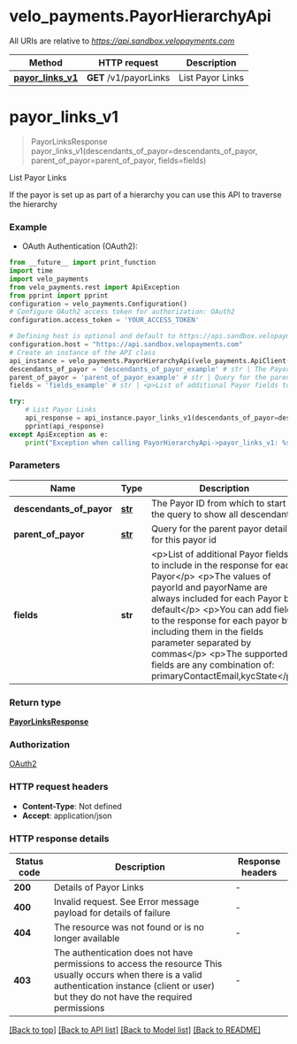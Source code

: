 # velo_payments.PayorHierarchyApi

All URIs are relative to *https://api.sandbox.velopayments.com*

Method | HTTP request | Description
------------- | ------------- | -------------
[**payor_links_v1**](PayorHierarchyApi.md#payor_links_v1) | **GET** /v1/payorLinks | List Payor Links


# **payor_links_v1**
> PayorLinksResponse payor_links_v1(descendants_of_payor=descendants_of_payor, parent_of_payor=parent_of_payor, fields=fields)

List Payor Links

<p>If the payor is set up as part of a hierarchy you can use this API to traverse the hierarchy</p> 

### Example

* OAuth Authentication (OAuth2):
```python
from __future__ import print_function
import time
import velo_payments
from velo_payments.rest import ApiException
from pprint import pprint
configuration = velo_payments.Configuration()
# Configure OAuth2 access token for authorization: OAuth2
configuration.access_token = 'YOUR_ACCESS_TOKEN'

# Defining host is optional and default to https://api.sandbox.velopayments.com
configuration.host = "https://api.sandbox.velopayments.com"
# Create an instance of the API class
api_instance = velo_payments.PayorHierarchyApi(velo_payments.ApiClient(configuration))
descendants_of_payor = 'descendants_of_payor_example' # str | The Payor ID from which to start the query to show all descendants (optional)
parent_of_payor = 'parent_of_payor_example' # str | Query for the parent payor details for this payor id (optional)
fields = 'fields_example' # str | <p>List of additional Payor fields to include in the response for each Payor</p> <p>The values of payorId and payorName are always included for each Payor by default</p> <p>You can add fields to the response for each payor by including them in the fields parameter separated by commas</p> <p>The supported fields are any combination of: primaryContactEmail,kycState</p>  (optional)

try:
    # List Payor Links
    api_response = api_instance.payor_links_v1(descendants_of_payor=descendants_of_payor, parent_of_payor=parent_of_payor, fields=fields)
    pprint(api_response)
except ApiException as e:
    print("Exception when calling PayorHierarchyApi->payor_links_v1: %s\n" % e)
```

### Parameters

Name | Type | Description  | Notes
------------- | ------------- | ------------- | -------------
 **descendants_of_payor** | [**str**](.md)| The Payor ID from which to start the query to show all descendants | [optional] 
 **parent_of_payor** | [**str**](.md)| Query for the parent payor details for this payor id | [optional] 
 **fields** | **str**| &lt;p&gt;List of additional Payor fields to include in the response for each Payor&lt;/p&gt; &lt;p&gt;The values of payorId and payorName are always included for each Payor by default&lt;/p&gt; &lt;p&gt;You can add fields to the response for each payor by including them in the fields parameter separated by commas&lt;/p&gt; &lt;p&gt;The supported fields are any combination of: primaryContactEmail,kycState&lt;/p&gt;  | [optional] 

### Return type

[**PayorLinksResponse**](PayorLinksResponse.md)

### Authorization

[OAuth2](../README.md#OAuth2)

### HTTP request headers

 - **Content-Type**: Not defined
 - **Accept**: application/json

### HTTP response details
| Status code | Description | Response headers |
|-------------|-------------|------------------|
**200** | Details of Payor Links |  -  |
**400** | Invalid request. See Error message payload for details of failure |  -  |
**404** | The resource was not found or is no longer available  |  -  |
**403** | The authentication does not have permissions to access the resource This usually occurs when there is a valid authentication instance (client or user) but they do not have the required permissions  |  -  |

[[Back to top]](#) [[Back to API list]](../README.md#documentation-for-api-endpoints) [[Back to Model list]](../README.md#documentation-for-models) [[Back to README]](../README.md)

